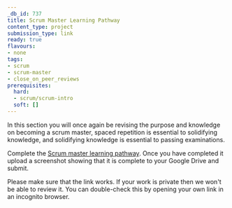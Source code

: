 ```yaml
---
_db_id: 737
title: Scrum Master Learning Pathway
content_type: project
submission_type: link
ready: true
flavours:
- none
tags:
- scrum
- scrum-master
- close_on_peer_reviews
prerequisites:
  hard:
  - scrum/scrum-intro
  soft: []
---
```


In this section you will once again be revising the purpose and knowledge on becoming a scrum master, spaced repetition is essential to solidifying knowledge, and solidifying knowledge is essential to passing examinations.

Complete the [Scrum master learning pathway](https://www.scrum.org/pathway/scrum-master). Once you have completed it upload a screenshot showing that it is complete to your Google Drive and submit.

Please make sure that the link works. If your work is private then we won't be able to review it. You can double-check this by opening your own link in an incognito browser.  